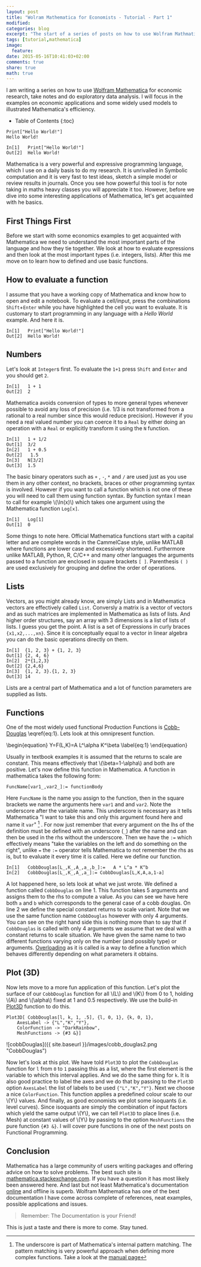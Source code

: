 ```yaml
---
layout: post
title: "Wolram Mathematica for Economists - Tutorial - Part 1"
modified:
categories: blog
excerpt: "The start of a series of posts on how to use Wolfram Mathmatica for Ecoonomics."
tags: [tutorial,mathematica]
image:
  feature: 
date: 2015-05-16T10:41:03+02:00
comments: true
share: true
math: true
---
```



I am writing a series on how to use [Wolfram Mathematica](http://www.wolfram.com/mathematica/) for economic research, take notes and do exploratory data analysis.
I will focus in the examples on economic applications and some widely used models to illustrated Mathematica's efficiency.

* Table of Contents
{:toc}


~~~
Print["Hello World!"]
Hello World!
~~~

~~~
In[1]   Print["Hello World!"]
Out[2]  Hello World!
~~~

Mathematica is a very powerful and expressive programming language, which I use on a daily basis to do my research. It is unrivalled in Symbolic computation and it is very fast to test ideas, sketch a simple model or review results in journals. Once you see how powerful this tool is for note taking in maths heavy classes you will appreciate it too.
However, before we dive into some interesting applications of Mathematica, let's get acquainted with he basics.

## First Things First 

Before we start with some economics examples to get acquainted with Mathematica we need to understand the most important parts of the language and how they tie together. We look at how to evaluate expressions and then look at the most important types (i.e. integers, lists). After this me move on to learn how to defined and use basic functions.

## How to evaluate a function

I assume that you have a working copy of Mathematica and know how to open and edit a notebook.
To evaluate a cell/input, press the combinations `Shift`+`Enter` while you have highlighted the cell you want to evaluate. It is customary to start programming in any language with a _Hello World_ example. And here it is.


```
In[1]   Print["Hello World!"]
Out[2]  Hello World!
```

## Numbers

Let's look at `Integer`s first. To evaluate the `1+1` press `Shift` and `Enter` and you should get `2`.

```
In[1]   1 + 1
Out[2]  2
```

Mathematica avoids conversion of types to more general types whenever possible to avoid any loss of precision (i.e. 1/3 is not transformed from a rational to a real number since this would reduce precision). However if you need a real valued number you can coerce it to a `Real` by either doing an operation with a `Real` or explicitly transform it using the `N` function.


```
In[1]   1 + 1/2
Out[1]  3/2
In[2]   1 + 0.5
Out[2]   1.5
In[3]   N[3/2]
Out[3]  1.5
```

The basic binary operators such as `+` , `-`, `*` and `/` are used just as you use them in any other context, no brackets, braces or other programming syntax is involved. However if you want to call a function which is not one of these you will need to call them using function syntax. By function syntax I mean to call for example \\(\ln(x)\\) which takes one argument using the Mathematica function `Log[x]`.


```
In[1]   Log[1]
Out[1]  0
```

Some things to note here. Official Mathematica functions start with a capital letter and are complete words in the CammelCase style, unlike MATLAB where functions are lower case and excessively shortened. Furthermore unlike MATLAB, Python, R, C/C++ and many other languages the arguments passed to a function are enclosed in square brackets `[ ]`. Parenthesis `( )` are used exclusively for grouping and define the order of operations.

## Lists
Vectors, as you might already know, are simply Lists and in Mathematica vectors are effectively called `List`.  Conversly a matrix is a vector of vectors and as such matrices are implemented in Mathematica as lists of lists.  And higher order structures, say an array with 3 dimensions is a list of lists of lists. I guess you get the point. A list is a set of Expressions in curly braces `{x1,x2,...,xn}`. Since it is conceptually equal to a vector in linear algebra you can do the basic operations directly on them. 


```
In[1]  {1, 2, 3} + {1, 2, 3}
Out[1] {2, 4, 6}
In[2]  2*{1,2,3}
Out[2] {2,4,6}
In[3]  {1, 2, 3}.{1, 2, 3}
Out[3] 14
```

Lists are a central part of Mathematica and a lot of function parameters are supplied as lists.

## Functions
One of the most widely used functional Production Functions is [Cobb-Douglas](en.wikipedia.org/wiki/Cobb–Douglas_production_function) \\eqref{eq:1}. Lets look at this omnipresent function.

\\begin{equation}
Y=F(L,K)=A L^\alpha K^\beta
\label{eq:1}
\\end{equation}


Usually in textbook examples it is assumed that the returns to scale are constant. This means effectively that \\(\beta=1-\alpha\\) and both are positive. Let's now define this function in Mathematica. A function in mathematica takes the following form:


```
FuncName[var1_,var2_]:= functionBody
```

Here `FuncName` is the name you assign to the function, then in the square brackets we name the arguments here `var1` and and `var2`. Note the underscore after the variable name. This underscore is necessary as it tells Mathematica "I want to take this and only this argument found here and name it `var`" [^1] . For now just remember that every argument on the lhs of the definition must be defined with an underscore (`_`) after the name and can then be used in the rhs without the underscore. Then we have the `:=` which effectively means "take the variables on the left and do something on the right", unlike `=` the `:=` operator tells Mathematica to not remember the rhs as is, but to evaluate it every time it is called. Here we define our function. 


```
In[1]   CobbDouglas[L_,K_,A_,a_,b_]:=   A * L^a * K^b
In[2]   CobbDouglas[L_,K_,A_,a_]:= CobbDouglas[L,K,A,a,1-a]
```

A lot happened here, so lets look at what we just wrote. We defined a function called `CobbDouglas` on line 1. This function takes 5 arguments and assigns them to the rhs to compute a value. As you can see we have here both `a` and `b` which corresponds to the general case of a cobb douglas. On line 2 we define the special constant returns to scale variant. Note that we use the same function name `CobbDouglas`  however with only 4 arguments. You can see on the right hand side this is nothing more than to say that if `CobbDouglas`  is called with only 4 arguments we assume that we deal with a constant returns to scale situation. We have given the same name to two different functions varying only on the number (and possibly type) or arguments. [Overloading](http://en.wikipedia.org/wiki/Operator_overloading) as it is called is a way to define a function which behaves differently depending on what parameters it obtains.

## Plot (3D)

Now lets move to a more fun application of this function. 
Let's plot the surface of our `CobbDouglas` function for all \\(L\\) and \\(K\\) from 0 to 1, holding \\(A\\) and \\(\alpha\\) fixed at 1 and 0.5 respectively.
We use the build-in [Plot3D](https://reference.wolfram.com/language/ref/Plot3D.html) function to do this.


```
Plot3D[ CobbDouglas[l, k, 1, .5], {l, 0, 1}, {k, 0, 1},
    AxesLabel -> {"L","K","Y"}, 
    ColorFunction -> "DarkRainbow",
    MeshFunctions -> {#3 &}]
```

![cobbDouglas]({{ site.baseurl }}/images/cobb_douglas2.png "CobbDouglas")

Now let's look at this plot. We have told `Plot3D` to plot the `CobbDouglas`  function for `l`  from `0` to `1` passing this as a list, where the first element is the variable to which this interval applies. And we do the same thing for `k`. It is also good practice to label the axes and we do that by passing to the `Plot3D` option `AxesLabel` the list of labels to be used `{"L","K","Y"}`. Next we choose a nice `ColorFunction`. This function applies a predefined colour scale to our \\(Y\\) values. And finally, as good economists we plot some isoquants (i.e. level curves). Since isoquants are simply the combination of input factors which yield the same output \\(Y\\), we can tell `Plot3D` to place lines (i.e. Mesh) at constant values of \\(Y\\) by passing to the option `MeshFunctions` the pure function `{#3 &}`. I will cover pure functions in one of the next posts on Functional Programming.

## Conclusion
Mathematica has a large community of users writing packages and offering advice on how to solve problems. The best such site is [mathematica.stackexchange.com](htt://http://mathematica.stackexchange.com). If you have a question it has most likely been answered here. And last but not least Mathematica's documentation [online](http://reference.wolfram.com/language/) and offline is superb. Wolfram Mathematica has one of the best documentation I have come across complete of references, neat examples, possible applications and issues.

> Remember: The Documentation is your Friend!

This is just a taste and there is more to come. Stay tuned.


[^1]: The underscore is part of Mathematica's internal pattern matching. The pattern matching is very powerful approach when defining more complex functions. Take a look at the [manual page](https://reference.wolfram.com/language/guide/Patterns.html)
